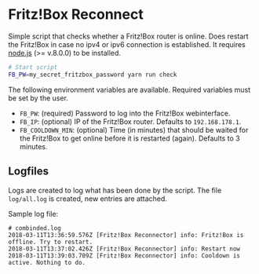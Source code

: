 # Fritz!Box Reconnect

Simple script that checks whether a Fritz!Box router is online.
Does restart the Fritz!Box in case no ipv4 or ipv6 connection is established.
It requires [node.js](https://nodejs.org/en/) (>= v.8.0.0) to be installed.

```bash
# Start script
FB_PW=my_secret_fritzbox_password yarn run check
```

The following environment variables are available.
Required variables must be set by the user.

* `FB_PW`: (required) Password to log into the Fritz!Box webinterface.
* `FB_IP`: (optional) IP of the Fritz!Box router. Defaults to `192.168.178.1`.
* `FB_COOLDOWN_MIN`: (optional) Time (in minutes) that should be waited
  for the Fritz!Box to get online before it is restarted (again).
  Defaults to 3 minutes.

## Logfiles

Logs are created to log what has been done by the script.
The file `log/all.log` is created, new entries are attached.

Sample log file:

```
# combinded.log
2018-03-11T13:36:59.576Z [Fritz!Box Reconnector] info: Fritz!Box is offline. Try to restart.
2018-03-11T13:37:02.426Z [Fritz!Box Reconnector] info: Restart now
2018-03-11T13:39:03.709Z [Fritz!Box Reconnector] info: Cooldown is active. Nothing to do.
```
